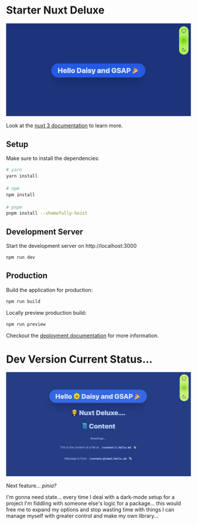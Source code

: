 # Starter Nuxt Deluxe
<img src='./project/status-update.png' />

Look at the [nuxt 3 documentation](https://v3.nuxtjs.org) to learn more.

## Setup

Make sure to install the dependencies:

```bash
# yarn
yarn install

# npm
npm install

# pnpm
pnpm install --shamefully-hoist
```

## Development Server

Start the development server on http://localhost:3000

```bash
npm run dev
```

## Production

Build the application for production:

```bash
npm run build
```

Locally preview production build:

```bash
npm run preview
```

Checkout the [deployment documentation](https://v3.nuxtjs.org/guide/deploy/presets) for more information.





# Dev Version Current Status... 

<img src='./project/greetings-content.png' />


Next feature... *pinia?*

I'm gonna need state... every time I deal with a dark-mode setup for a project I'm fiddling with someone else's logic for a package... this would free me to expand my options and stop wasting time with things I can manage myself with greater control and make my own library...



